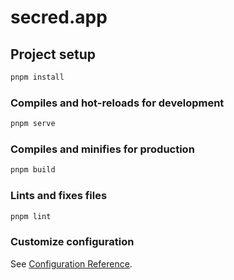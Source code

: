 # secred.app

## Project setup

```bash
pnpm install
```

### Compiles and hot-reloads for development

```bash
pnpm serve
```

### Compiles and minifies for production

```bash
pnpm build
```

### Lints and fixes files

```bash
pnpm lint
```

### Customize configuration

See [Configuration Reference](https://cli.vuejs.org/config/).
